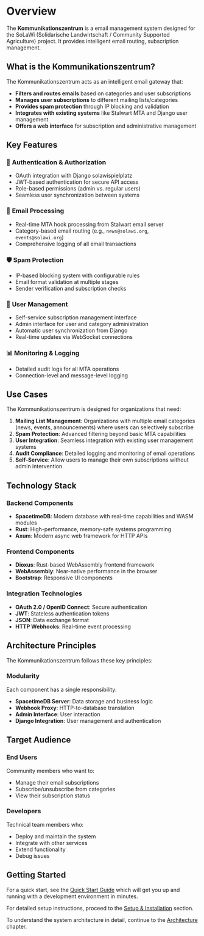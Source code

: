 # Overview

The **Kommunikationszentrum** is a email management system designed for the SoLaWi (Solidarische Landwirtschaft / Community Supported Agriculture) project. It provides intelligent email routing, subscription management.

## What is the Kommunikationszentrum?

The Kommunikationszentrum acts as an intelligent email gateway that:

- **Filters and routes emails** based on categories and user subscriptions
- **Manages user subscriptions** to different mailing lists/categories
- **Provides spam protection** through IP blocking and validation
- **Integrates with existing systems** like Stalwart MTA and Django user management
- **Offers a web interface** for subscription and administrative management

## Key Features

### 🔐 **Authentication & Authorization**
- OAuth integration with Django solawispielplatz
- JWT-based authentication for secure API access
- Role-based permissions (admin vs. regular users)
- Seamless user synchronization between systems

### 📧 **Email Processing**
- Real-time MTA hook processing from Stalwart email server
- Category-based email routing (e.g., `news@solawi.org`, `events@solawi.org`)
- Comprehensive logging of all email transactions

### 🛡️ **Spam Protection**
- IP-based blocking system with configurable rules
- Email format validation at multiple stages
- Sender verification and subscription checks

### 👥 **User Management**
- Self-service subscription management interface
- Admin interface for user and category administration
- Automatic user synchronization from Django
- Real-time updates via WebSocket connections

### 📊 **Monitoring & Logging**
- Detailed audit logs for all MTA operations
- Connection-level and message-level logging

## Use Cases

The Kommunikationszentrum is designed for organizations that need:

1. **Mailing List Management**: Organizations with multiple email categories (news, events, announcements) where users can selectively subscribe
2. **Spam Protection**: Advanced filtering beyond basic MTA capabilities
3. **User Integration**: Seamless integration with existing user management systems
4. **Audit Compliance**: Detailed logging and monitoring of email operations
5. **Self-Service**: Allow users to manage their own subscriptions without admin intervention

## Technology Stack

### **Backend Components**
- **SpacetimeDB**: Modern database with real-time capabilities and WASM modules
- **Rust**: High-performance, memory-safe systems programming
- **Axum**: Modern async web framework for HTTP APIs

### **Frontend Components**
- **Dioxus**: Rust-based WebAssembly frontend framework
- **WebAssembly**: Near-native performance in the browser
- **Bootstrap**: Responsive UI components

### **Integration Technologies**
- **OAuth 2.0 / OpenID Connect**: Secure authentication
- **JWT**: Stateless authentication tokens
- **JSON**: Data exchange format
- **HTTP Webhooks**: Real-time event processing

## Architecture Principles

The Kommunikationszentrum follows these key principles:

### **Modularity**
Each component has a single responsibility:
- **SpacetimeDB Server**: Data storage and business logic
- **Webhook Proxy**: HTTP-to-database translation
- **Admin Interface**: User interaction
- **Django Integration**: User management and authentication

## Target Audience

### **End Users**
Community members who want to:
- Manage their email subscriptions
- Subscribe/unsubscribe from categories
- View their subscription status

### **Developers**
Technical team members who:
- Deploy and maintain the system
- Integrate with other services
- Extend functionality
- Debug issues

## Getting Started

For a quick start, see the [Quick Start Guide](../introduction/quick-start.md) which will get you up and running with a development environment in minutes.

For detailed setup instructions, proceed to the [Setup & Installation](../setup/prerequisites.md) section.

To understand the system architecture in detail, continue to the [Architecture](../core/architecture.md) chapter.
